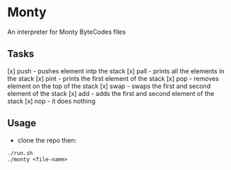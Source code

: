 # Monty
An interpreter for Monty ByteCodes files

## Tasks
[x] push - pushes element intp the stack
[x] pall - prints all the elements in the stack
[x] pint - prints the first element of the stack
[x] pop - removes element on the top of the stack
[x] swap - swaps the first and second element of the stack
[x] add - adds the first and second element of the stack
[x] nop - it does nothing


## Usage
- clone the repo then:

```
./run.sh
./monty <file-name>
```
